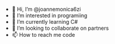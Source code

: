 - 👋 Hi, I’m @joannemonica6zi
- 👀 I’m interested in programiing
- 🌱 I’m currently learning C#  
- 💞️ I’m looking to collaborate on partners
- 📫 How to reach me code

<!---
joannemonica6zi/joannemonica6zi is a ✨ special ✨ repository because its `README.md` (this file) appears on your GitHub profile.
You can click the Preview link to take a look at your changes.
--->
